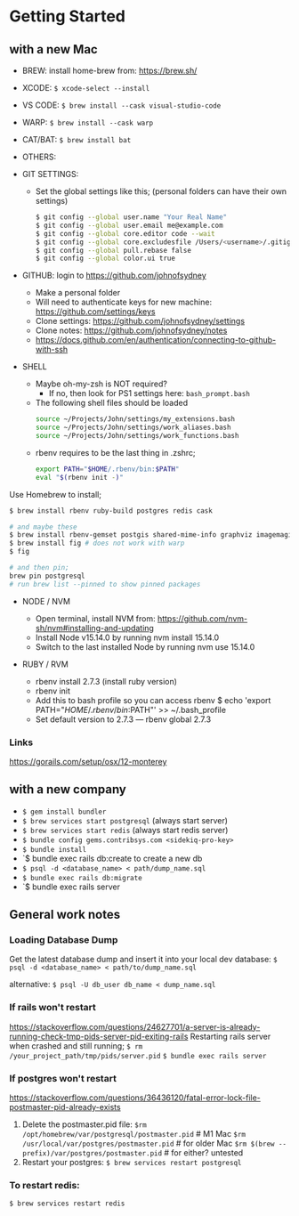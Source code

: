 # Getting Started

## with a new Mac
- BREW: install home-brew from: https://brew.sh/
- XCODE: `$ xcode-select --install`
- VS CODE: `$ brew install --cask visual-studio-code`
- WARP: `$ brew install --cask warp`
- CAT/BAT: `$ brew install bat`

- OTHERS:

- GIT SETTINGS:
  - Set the global settings like this; (personal folders can have their own settings)
    ```sh
    $ git config --global user.name "Your Real Name"
    $ git config --global user.email me@example.com
    $ git config --global core.editor code --wait
    $ git config --global core.excludesfile /Users/<username>/.gitignore_global
    $ git config --global pull.rebase false
    $ git config --global color.ui true
    ```

- GITHUB: login to https://github.com/johnofsydney
  - Make a personal folder
  - Will need to authenticate keys for new machine: https://github.com/settings/keys
  - Clone settings: https://github.com/johnofsydney/settings
  - Clone notes: https://github.com/johnofsydney/notes
  - https://docs.github.com/en/authentication/connecting-to-github-with-ssh

- SHELL
  - Maybe oh-my-zsh is NOT required?
    - If no, then look for PS1 settings here: `bash_prompt.bash`
  - The following shell files should be loaded
    ```sh
    source ~/Projects/John/settings/my_extensions.bash
    source ~/Projects/John/settings/work_aliases.bash
    source ~/Projects/John/settings/work_functions.bash
    ```
  - rbenv requires to be the last thing in .zshrc;
    ```sh
    export PATH="$HOME/.rbenv/bin:$PATH"
    eval "$(rbenv init -)"
    ```



Use Homebrew to install;
```sh
$ brew install rbenv ruby-build postgres redis cask

# and maybe these
$ brew install rbenv-gemset postgis shared-mime-info graphviz imagemagick
$ brew install fig # does not work with warp
$ fig

# and then pin;
brew pin postgresql
# run brew list --pinned to show pinned packages


```




- NODE / NVM
  - Open terminal, install NVM from: https://github.com/nvm-sh/nvm#installing-and-updating
  - Install Node v15.14.0 by running nvm install 15.14.0
  - Switch to the last installed Node by running nvm use 15.14.0

- RUBY / RVM
  - rbenv install 2.7.3 (install ruby version)
  - rbenv init
  - Add this to bash profile so you can access rbenv $ echo 'export PATH="$HOME/.rbenv/bin:$PATH"' >> ~/.bash_profile
  - Set default version to 2.7.3 — rbenv global 2.7.3


### Links
https://gorails.com/setup/osx/12-monterey


## with a new company

- `$ gem install bundler`
- `$ brew services start postgresql` (always start server)
- `$ brew services start redis` (always start redis server)
- `$ bundle config gems.contribsys.com <sidekiq-pro-key>`
- `$ bundle install`
- `$ bundle exec rails db:create to create a new db
- `$ psql -d <database_name> < path/dump_name.sql`
- `$ bundle exec rails db:migrate`
- `$ bundle exec rails server



## General work notes

### Loading Database Dump
Get the latest database dump and insert it into your local dev database:
`$ psql -d <database_name> < path/to/dump_name.sql`

alternative:
`$ psql -U db_user db_name < dump_name.sql`

### If rails won't restart
https://stackoverflow.com/questions/24627701/a-server-is-already-running-check-tmp-pids-server-pid-exiting-rails
Restarting rails server when crashed and still running;
`$ rm /your_project_path/tmp/pids/server.pid`
`$ bundle exec rails server`

### If postgres won't restart
https://stackoverflow.com/questions/36436120/fatal-error-lock-file-postmaster-pid-already-exists
1. Delete the postmaster.pid file:
  `$rm /opt/homebrew/var/postgresql/postmaster.pid`    # M1 Mac
  `$rm /usr/local/var/postgres/postmaster.pid`         # for older Mac
  `$rm $(brew --prefix)/var/postgres/postmaster.pid`   # for either? untested
2. Restart your postgres:
  `$ brew services restart postgresql`


### To restart redis:
  `$ brew services restart redis`